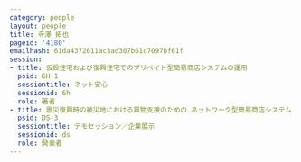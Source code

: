 ```yaml
---
category: people
layout: people
title: 寺澤 拓也
pageid: '4180'
emailhash: 61da4372611ac3ad307b61c7097bf61f
session:
- title: 仮設住宅および復興住宅でのプリペイド型簡易商店システムの運用
  psid: 6H-1
  sessiontitle: ネット安心
  sessionid: 6h
  role: 著者
- title: 震災復興時の被災地における買物支援のための ネットワーク型簡易商店システム
  psid: DS-3
  sessiontitle: デモセッション／企業展示
  sessionid: ds
  role: 発表者
---
```

